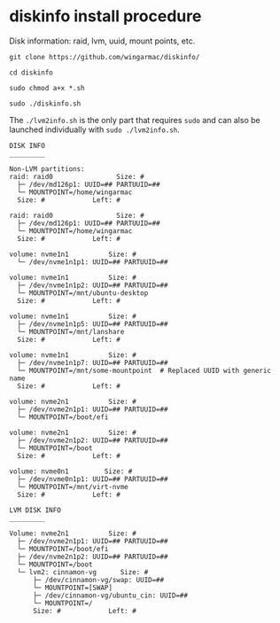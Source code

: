 # diskinfo install procedure

Disk information: raid, lvm, uuid, mount points, etc.

`git clone https://github.com/wingarmac/diskinfo/`

`cd diskinfo`

`sudo chmod a+x *.sh`

`sudo ./diskinfo.sh`

The `./lvm2info.sh` is the only part that requires `sudo` and can also be launched individually with `sudo ./lvm2info.sh`.

```
DISK INFO
_________

Non-LVM partitions:
raid: raid0                Size: #
  ├─ /dev/md126p1: UUID=## PARTUUID=##
  └─ MOUNTPOINT=/home/wingarmac
  Size: #            Left: #

raid: raid0                Size: #
  ├─ /dev/md126p1: UUID=## PARTUUID=##
  └─ MOUNTPOINT=/home/wingarmac
  Size: #            Left: #

volume: nvme1n1          Size: #
  └─ /dev/nvme1n1p1: UUID=## PARTUUID=##

volume: nvme1n1          Size: #
  ├─ /dev/nvme1n1p2: UUID=## PARTUUID=##
  └─ MOUNTPOINT=/mnt/ubuntu-desktop
  Size: #            Left: #

volume: nvme1n1          Size: #
  ├─ /dev/nvme1n1p5: UUID=## PARTUUID=##
  └─ MOUNTPOINT=/mnt/lanshare
  Size: #            Left: #

volume: nvme1n1          Size: #
  ├─ /dev/nvme1n1p7: UUID=## PARTUUID=##
  └─ MOUNTPOINT=/mnt/some-mountpoint  # Replaced UUID with generic name
  Size: #            Left: #

volume: nvme2n1          Size: #
  ├─ /dev/nvme2n1p1: UUID=## PARTUUID=##
  └─ MOUNTPOINT=/boot/efi

volume: nvme2n1          Size: #
  ├─ /dev/nvme2n1p2: UUID=## PARTUUID=##
  └─ MOUNTPOINT=/boot
  Size: #            Left: #

volume: nvme0n1         Size: #
  ├─ /dev/nvme0n1p1: UUID=## PARTUUID=##
  └─ MOUNTPOINT=/mnt/virt-nvme
  Size: #            Left: #

LVM DISK INFO
_________

Volume: nvme2n1          Size: #
  ├─ /dev/nvme2n1p1: UUID=## PARTUUID=##
  └─ MOUNTPOINT=/boot/efi
  ├─ /dev/nvme2n1p2: UUID=## PARTUUID=##
  └─ MOUNTPOINT=/boot
  └─ lvm2: cinnamon-vg      Size: #
      ├─ /dev/cinnamon-vg/swap: UUID=##
      └─ MOUNTPOINT=[SWAP]
      ├─ /dev/cinnamon-vg/ubuntu_cin: UUID=##
      └─ MOUNTPOINT=/
      Size: #            Left: #
